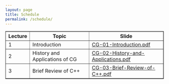 ```yaml
---
layout: page
title: Schedule 
permalink: /schedule/
---
```


<table border="1px solid #000" cellpadding="10em" align="center">
  <tr>
    <th> Lecture </th>
    <th> Topic </th>
    <th> Slide </th>
  </tr>
  <tr>
    <td> 1 </td>
    <td> Introduction </td>
    <td> <a href="https://github.com/sysucg2019/sysucg2019.github.io/raw/master/slides/CG-01-Introduction.pdf">CG-01-Introduction.pdf</a> </td>
  </tr>
  <tr>
    <td> 2 </td>
    <td> History and Applications of CG </td>
    <td> <a href="https://github.com/sysucg2019/sysucg2019.github.io/raw/master/slides/CG-02-History-and-Applications.pdf">CG-02-History-and-Applications.pdf</a> </td>
  </tr>
  <tr>
    <td> 3 </td>
    <td> Brief Review of C++ </td>
    <td> <a href="https://github.com/sysucg2019/sysucg2019.github.io/raw/master/slides/CG-03-Brief-Review-of-C++.pdf">CG-03-Brief-Review-of-C++.pdf</a> </td>
  </tr>
</table>
